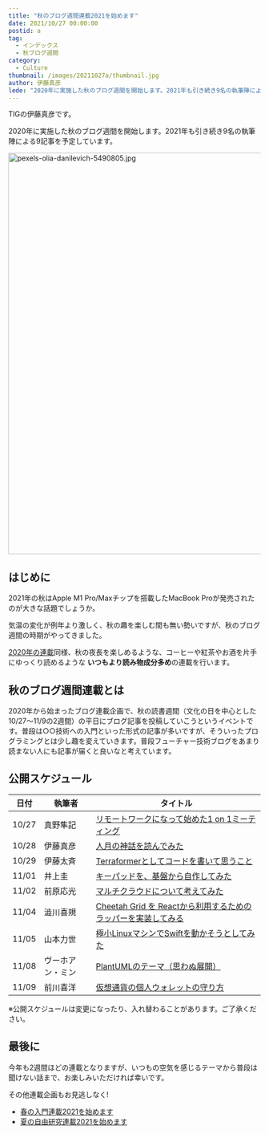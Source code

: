 ```yaml
---
title: "秋のブログ週間連載2021を始めます"
date: 2021/10/27 00:00:00
postid: a
tag:
  - インデックス
  - 秋ブログ週間
category:
  - Culture
thumbnail: /images/20211027a/thumbnail.jpg
author: 伊藤真彦
lede: "2020年に実施した秋のブログ週間を開始します。2021年も引き続き9名の執筆陣による9記事を予定しています。"
---
```

TIGの伊藤真彦です。

2020年に実施した秋のブログ週間を開始します。2021年も引き続き9名の執筆陣による9記事を予定しています。

<img src="/images/20211027a/pexels-olia-danilevich-5490805.jpg" alt="pexels-olia-danilevich-5490805.jpg" width="1200" height="800" loading="lazy">

## はじめに

2021年の秋はApple M1 Pro/Maxチップを搭載したMacBook Proが発売されたのが大きな話題でしょうか。

気温の変化が例年より激しく、秋の趣を楽しむ間も無い勢いですが、秋のブログ週間の時期がやってきました。

[2020年の連載](/articles/20201026/)同様、秋の夜長を楽しめるような、コーヒーや紅茶やお酒を片手にゆっくり読めるような **いつもより読み物成分多め**の連載を行います。

## 秋のブログ週間連載とは

2020年から始まったブログ連載企画で、秋の読書週間（文化の日を中心とした10/27〜11/9の2週間）の平日にブログ記事を投稿していこうというイベントです。普段は○○技術への入門といった形式の記事が多いですが、そういったプログラミングとは少し趣を変えていきます。普段フューチャー技術ブログをあまり読まない人にも記事が届くと良いなと考えています。

## 公開スケジュール

| 日付   | 執筆者            | タイトル |
| ----- | ----------------- | ------- |
| 10/27 | 真野隼記         | [リモートワークになって始めた1 on 1ミーティング](/articles/20211027b/) |
| 10/28 | 伊藤真彦        | [人月の神話を読んでみた](/articles/20211028a/) |
| 10/29 | 伊藤太斉         | [Terraformerとしてコードを書いて思うこと](/articles/20211029a/) |
| 11/01 | 井上圭          | [キーパッドを、基盤から自作してみた](/articles/20211101a/) |
| 11/02 | 前原応光        | [マルチクラウドについて考えてみた](/articles/20211102a/) |
| 11/04 | 澁川喜規        | [Cheetah Grid を Reactから利用するためのラッパーを実装してみる](/articles/20211104a/) |
| 11/05 | 山本力世        | [極小LinuxマシンでSwiftを動かそうとしてみた](/articles/20211105a/) |
| 11/08 | ヴーホアン・ミン | [PlantUMLのテーマ（思わぬ展開）](/articles/20211108a/) |
| 11/09 | 前川喜洋         | [仮想通貨の個人ウォレットの守り方](/articles/20211109a/) |

※公開スケジュールは変更になったり、入れ替わることがあります。ご了承ください。

## 最後に

今年も2週間ほどの連載となりますが、いつもの空気を感じるテーマから普段は聞けない話まで、お楽しみいただければ幸いです。

その他連載企画もお見逃しなく!

* [春の入門連載2021を始めます](/articles/20210414a/)
* [夏の自由研究連載2021を始めます](/articles/20210823a/)
